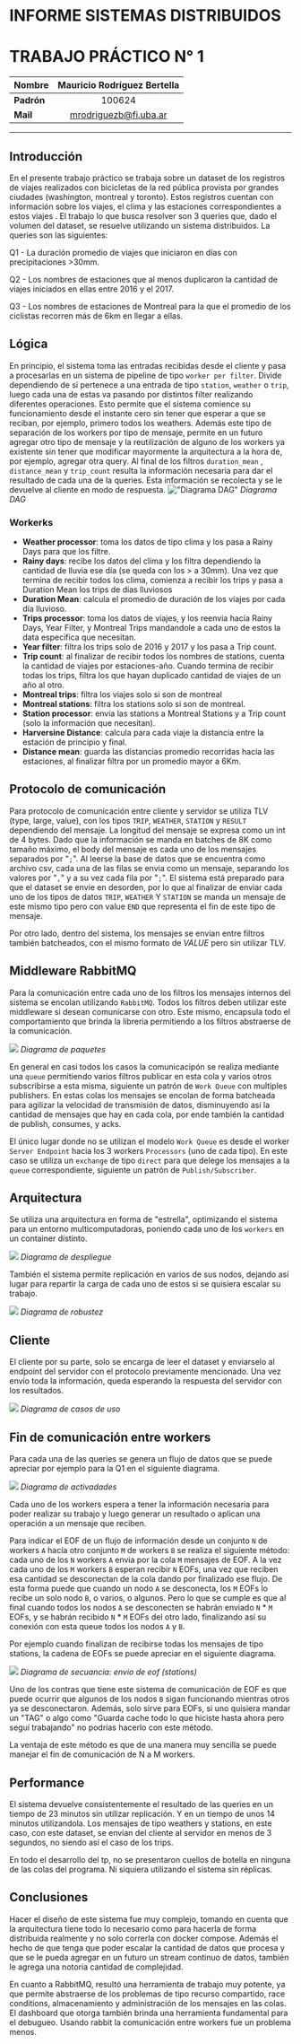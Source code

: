 # INFORME SISTEMAS DISTRIBUIDOS
# TRABAJO PRÁCTICO N° 1

| **Nombre** | Mauricio Rodríguez Bertella |
| ---------- | :-------------------------: |
| **Padrón** |           100624            |
| **Mail**   |    mrodriguezb@fi.uba.ar    |

---

## Introducción
En el presente trabajo práctico se trabaja sobre un dataset de los registros de viajes
realizados con bicicletas de la red pública provista por grandes ciudades (washington, montreal y toronto).
Estos registros cuentan con información sobre los viajes, el clima y las estaciones correspondientes a estos viajes
. El trabajo lo que busca resolver son 3 queries que, dado el volumen del
dataset, se resuelve utilizando un sistema distribuidos.
La queries son las siguientes:

Q1 - La duración promedio de viajes que iniciaron en días con
precipitaciones >30mm.

Q2 - Los nombres de estaciones que al menos duplicaron la cantidad de
viajes iniciados en ellas entre 2016 y el 2017.

Q3 - Los nombres de estaciones de Montreal para la que el promedio de
los ciclistas recorren más de 6km en llegar a ellas.

## Lógica

En principio, el sistema toma las entradas recibidas desde el cliente y pasa
a procesarlas en un sistema de pipeline de tipo `worker per filter`.
Divide dependiendo de si pertenece a una entrada de tipo `station`, `weather` o `trip`, luego
cada una de estas va pasando por distintos filter realizando diferentes operaciones. Esto permite que el sistema comience su funcionamiento desde el instante cero sin tener que esperar a que se reciban, por ejemplo, primero todos los weathers. Además este tipo de separación de los workers por tipo de mensaje, permite en un futuro agregar otro tipo de mensaje y la reutilización de alguno de los workers ya existente sin tener que modificar mayormente la arquitectura a la hora de, por ejemplo, agregar otra query.
Al final de los filtros `duration_mean` , `distance_mean` y `trip_count` resulta la
información necesaria para dar el resultado de cada una de la queries. Esta información se recolecta
y se le devuelve al cliente en modo de respuesta.
!["Diagrama DAG"](./diagrams/DAG.jpg)
*Diagrama DAG*

### Workerks

- **Weather processor**: toma los datos de tipo clima y los pasa a Rainy Days para que los filtre.
- **Rainy days**: recibe los datos del clima y los filtra dependiendo la cantidad de lluvia ese día (se queda con los > a 30mm). Una vez que termina de recibir todos los clima, comienza a recibir los trips y pasa a Duration Mean los trips de días lluviosos
- **Duration Mean**: calcula el promedio de duración de los viajes por cada día lluvioso.
- **Trips processor**: toma los datos de viajes, y los reenvia hacía Rainy Days, Year Filter, y Montreal Trips mandandole a cada uno de estos la data especifica que necesitan.
- **Year filter**: filtra los trips solo de 2016 y 2017 y los pasa a Trip count.
- **Trip count**:  al finalizar de recibir todos los nombres de stations, cuenta la cantidad de viajes por estaciones-año. Cuando termina de recibir todas los trips, filtra los que hayan duplicado cantidad de viajes de un año al otro.
- **Montreal trips**: filtra los viajes solo si son de montreal
- **Montreal stations**: filtra los stations solo si son de montreal.
- **Station processor**: envia las stations a Montreal Stations y a Trip count (solo la información que necesitan).
- **Harversine Distance**: calcula para cada viaje la distancia entre la estación de principio y final.
- **Distance mean**: guarda las distancias promedio recorridas hacia las estaciones, al finalizar filtra por un promedio mayor a 6Km.

## Protocolo de comunicación

Para protocolo de comunicación entre cliente y servidor se utiliza TLV (type, large, value),
con los tipos `TRIP`, `WEATHER`, `STATION` y `RESULT` dependiendo del mensaje.
La longitud del mensaje se expresa como un int de 4 bytes. Dado que la información se manda en batches de 8K
como tamaño máximo, el body del mensaje es cada uno de los mensajes separados por "`;`". Al leerse la base de datos
que se encuentra como archivo csv, cada una de las filas se envia como un mensaje, separando los valores por "`,`" y a su vez
cada fila por "`;`". El sistema está preparado para que el dataset se envie en desorden, por lo que
al finalizar de enviar cada uno de los tipos de datos `TRIP`, `WEATHER` Y `STATION`
se manda un mensaje de este mismo tipo pero con value `END` que representa el fin de este tipo de mensaje.

Por otro lado, dentro del sistema, los mensajes se envian entre filtros también batcheados, con el mismo formato de _VALUE_
pero sin utilizar TLV.

## Middleware RabbitMQ

Para la comunicación entre cada uno de los filtros los mensajes internos del sistema
se encolan utilizando `RabbitMQ`. Todos los filtros deben utilizar este middleware
si desean comunicarse con otro. Este mismo, encapsula todo el comportamiento que brinda la libreria
permitiendo a los filtros abstraerse de la comunicación.

![](./diagrams/Paquetes.jpg)
*Diagrama de paquetes*

En general en casi todos los casos la comunicacipón se realiza mediante una `queue`
permitiendo varios filtros publicar en esta cola y varios otros subscribirse a esta misma, siguiente
un patrón de `Work Queue` con multiples publishers. En estas colas los mensajes se encolan de forma batcheada para 
agilizar la velocidad de transmisión de datos, disminuyendo así la cantidad de mensajes que hay en cada cola, por ende
también la cantidad de publish, consumes, y acks.

El único lugar donde no se utilizan el modelo `Work Queue` es desde el worker
`Server Endpoint` hacia los 3 workers `Processors` (uno de cada tipo).
En este caso se utiliza un `exchange` de tipo `direct` para que delege los mensajes
a la `queue` correspondiente, siguiente un patrón de `Publish/Subscriber`.

## Arquitectura
Se utiliza una arquitectura en forma de "estrella", optimizando el sistema para un entorno multicomputadoras, poniendo cada uno de los `workers`
en un container distinto.

![](./diagrams/Despliegue.jpg)
*Diagrama de despliegue*

También el sistema permite replicación en varios de sus nodos, dejando así lugar
para repartir la carga de cada uno de estos si se quisiera escalar
su trabajo.

![](./diagrams/Robustez.jpg)
*Diagrama de robustez*

## Cliente
El cliente por su parte, solo se encarga de leer el dataset y enviarselo al endpoint del servidor con el protocolo previamente mencionado. Una vez envío toda la información, queda esperando la respuesta del servidor con los resultados.

![](./diagrams/Casos%20de%20uso.jpg)
*Diagrama de casos de uso*


## Fin de comunicación entre workers
Para cada una de las queries se genera un flujo de datos que se puede apreciar
por ejemplo para la Q1 en el siguiente diagrama.

![](./diagrams/Actividades.jpg)
*Diagrama de activadades*

Cada uno de los workers espera a tener la información necesaria para poder
realizar su trabajo y luego generar un resultado o aplican una operación a un
mensaje que reciben.

Para indicar el EOF de un flujo de información desde un conjunto `N` de workers `A` 
hacía otro conjunto `M` de workers `B` se realiza el siguiente método:
cada uno de los `N` workers `A` envia por la cola `M` mensajes de EOF. A la vez
cada uno de los `M` workers `B` esperan recibir `N` EOFs, una vez que reciben esa cantidad
se desconectan de la cola dando por finalizado ese flujo. De esta forma
puede que cuando un nodo `A` se desconecta, los `M` EOFs lo recibe un solo nodo `B`, 
o varios, o algunos. Pero lo que se cumple es que al final cuando todos los nodos `A`
se desconecten se habrán enviado `N` * `M` EOFs, y se habrán recibido `N` * `M` EOFs
del otro lado, finalizando así su conexión con esta queue todos los nodos `A` y `B`. 

Por ejemplo cuando finalizan de recibirse todas los mensajes de tipo stations, la cadena de EOFs se puede apreciar en el siguiente diagrama.

![](./diagrams/Secuencia.jpg)
*Diagrama de secuancia: envio de eof (stations)*

Uno de los contras que tiene este sistema de comunicación de EOF es que puede ocurrir que algunos de los nodos `B` sigan funcionando mientras otros ya se desconectaron. Además, solo sirve para EOFs, si uno quisiera mandar un "TAG" o algo como "Guarda cache todo lo que hiciste hasta ahora pero seguí trabajando" no podrías hacerlo con este método.

La ventaja de este método es que de una manera muy sencilla se puede manejar el fin de comunicación de N a M workers.

## Performance
El sistema devuelve consistentemente el resultado de las queries en un tiempo de 23 minutos sin utilizar replicación. Y en un tiempo de unos 14 minutos utilizandola. Los mensajes de tipo weathers y stations, en este caso, con este dataset, se envian del cliente al servidor en menos de 3 segundos, no siendo así el caso de los trips.

En todo el desarrollo del tp, no se presentaron cuellos de botella en ninguna de las colas del programa. Ni siquiera utilizando el sistema sin réplicas.

## Conclusiones
Hacer el diseño de este sistema fue muy complejo, tomando en cuenta que la arquitectura tiene todo lo necesario como para hacerla de forma distribuida realmente y no solo correrla con docker compose. Además el hecho de que tenga que poder escalar la cantidad de datos que procesa y que se le pueda agregar en un futuro un stream continuo de datos, también le agrega una notoria cantidad de complejidad.

En cuanto a RabbitMQ, resultó una herramienta de trabajo muy potente, ya que permite abstraerse de los problemas de tipo recurso compartido, race conditions, almacenamiento y administración de los mensajes en las colas. El dashboard que otorga también brinda una herramienta fundamental para el debugueo. Usando rabbit la comunicación entre workers fue un problema menos.

